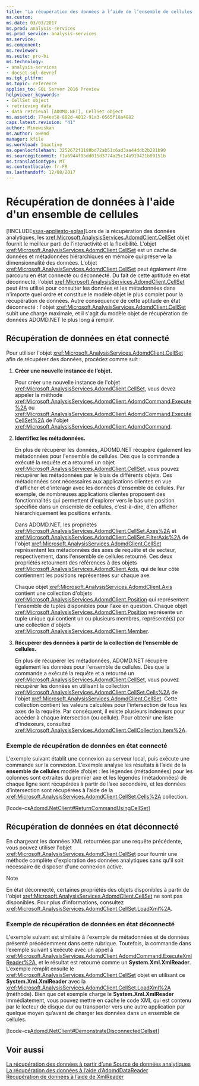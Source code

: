 ```yaml
---
title: "La récupération des données à l’aide de l’ensemble de cellules | Documents Microsoft"
ms.custom: 
ms.date: 03/03/2017
ms.prod: analysis-services
ms.prod_service: analysis-services
ms.service: 
ms.component: 
ms.reviewer: 
ms.suite: pro-bi
ms.technology:
- analysis-services
- docset-sql-devref
ms.tgt_pltfrm: 
ms.topic: reference
applies_to: SQL Server 2016 Preview
helpviewer_keywords:
- CellSet object
- retrieving data
- data retrieval [ADOMD.NET], CellSet object
ms.assetid: 77e4ee58-882d-4012-91a3-0565f18a4882
caps.latest.revision: "41"
author: Minewiskan
ms.author: owend
manager: kfile
ms.workload: Inactive
ms.openlocfilehash: 3252672f1188bd72ab51c6ad3aa44ddb2b281b90
ms.sourcegitcommit: f1a6944f95dd015d3774a25c14a919421b09151b
ms.translationtype: MT
ms.contentlocale: fr-FR
ms.lasthandoff: 12/08/2017
---
```

# <a name="retrieving-data-using-the-cellset"></a>Récupération de données à l'aide d'un ensemble de cellules
[!INCLUDE[ssas-appliesto-sqlas](../../includes/ssas-appliesto-sqlas.md)]Lors de la récupération des données analytiques, les <xref:Microsoft.AnalysisServices.AdomdClient.CellSet> objet fournit le meilleur parti de l’interactivité et la flexibilité. L'objet <xref:Microsoft.AnalysisServices.AdomdClient.CellSet> est un cache de données et métadonnées hiérarchiques en mémoire qui préserve la dimensionnalité des données. L'objet <xref:Microsoft.AnalysisServices.AdomdClient.CellSet> peut également être parcouru en état connecté ou déconnecté. Du fait de cette aptitude en état déconnecté, l'objet <xref:Microsoft.AnalysisServices.AdomdClient.CellSet> peut être utilisé pour consulter les données et les métadonnées dans n'importe quel ordre et constitue le modèle objet le plus complet pour la récupération de données. Autre conséquence de cette aptitude en état déconnecté : l'objet <xref:Microsoft.AnalysisServices.AdomdClient.CellSet> subit une charge maximale, et il s'agit du modèle objet de récupération de données ADOMD.NET le plus long à remplir.  
  
## <a name="retrieving-data-in-a-connected-state"></a>Récupération de données en état connecté  
 Pour utiliser l'objet <xref:Microsoft.AnalysisServices.AdomdClient.CellSet> afin de récupérer des données, procédez comme suit :  
  
1.  **Créer une nouvelle instance de l’objet.**  
  
     Pour créer une nouvelle instance de l'objet <xref:Microsoft.AnalysisServices.AdomdClient.CellSet>, vous devez appeler la méthode <xref:Microsoft.AnalysisServices.AdomdClient.AdomdCommand.Execute%2A> ou <xref:Microsoft.AnalysisServices.AdomdClient.AdomdCommand.ExecuteCellSet%2A> de l'objet <xref:Microsoft.AnalysisServices.AdomdClient.AdomdCommand>.  
  
2.  **Identifiez les métadonnées.**  
  
     En plus de récupérer les données, ADOMD.NET récupère également les métadonnées pour l'ensemble de cellules. Dès que la commande a exécuté la requête et a retourné un objet <xref:Microsoft.AnalysisServices.AdomdClient.CellSet>, vous pouvez récupérer les métadonnées par le biais de différents objets. Ces métadonnées sont nécessaires aux applications clientes en vue d'afficher et d'interagir avec les données d'ensemble de cellules. Par exemple, de nombreuses applications clientes proposent des fonctionnalités qui permettent d'explorer vers le bas une position spécifiée dans un ensemble de cellules, c'est-à-dire, d'en afficher hiérarchiquement les positions enfants.  
  
     Dans ADOMD.NET, les propriétés <xref:Microsoft.AnalysisServices.AdomdClient.CellSet.Axes%2A> et <xref:Microsoft.AnalysisServices.AdomdClient.CellSet.FilterAxis%2A> de l'objet <xref:Microsoft.AnalysisServices.AdomdClient.CellSet> représentent les métadonnées des axes de requête et de secteur, respectivement, dans l'ensemble de cellules retourné. Ces deux propriétés retournent des références à des objets <xref:Microsoft.AnalysisServices.AdomdClient.Axis>, qui de leur côté contiennent les positions représentées sur chaque axe.  
  
     Chaque objet <xref:Microsoft.AnalysisServices.AdomdClient.Axis> contient une collection d'objets <xref:Microsoft.AnalysisServices.AdomdClient.Position> qui représentent l'ensemble de tuples disponibles pour l'axe en question. Chaque objet <xref:Microsoft.AnalysisServices.AdomdClient.Position> représente un tuple unique qui contient un ou plusieurs membres, représenté(s) par une collection d'objets <xref:Microsoft.AnalysisServices.AdomdClient.Member>.  
  
3.  **Récupérer des données à partir de la collection de l’ensemble de cellules.**  
  
     En plus de récupérer les métadonnées, ADOMD.NET récupère également les données pour l'ensemble de cellules. Dès que la commande a exécuté la requête et a retourné un <xref:Microsoft.AnalysisServices.AdomdClient.CellSet>, vous pouvez récupérer les données en utilisant la collection <xref:Microsoft.AnalysisServices.AdomdClient.CellSet.Cells%2A> de l'objet <xref:Microsoft.AnalysisServices.AdomdClient.CellSet>. Cette collection contient les valeurs calculées pour l'intersection de tous les axes de la requête. Par conséquent, il existe plusieurs indexeurs pour accéder à chaque intersection (ou cellule). Pour obtenir une liste d'indexeurs, consultez <xref:Microsoft.AnalysisServices.AdomdClient.CellCollection.Item%2A>.  
  
### <a name="example-of-retrieving-data-in-a-connected-state"></a>Exemple de récupération de données en état connecté  
 L'exemple suivant établit une connexion au serveur local, puis exécute une commande sur la connexion. L’exemple analyse les résultats à l’aide de la **ensemble de cellules** modèle d’objet : les légendes (métadonnées) pour les colonnes sont extraites du premier axe et les légendes (métadonnées) de chaque ligne sont récupérées à partir de l’axe secondaire, et les données d’intersection sont récupérées à l’aide de la <xref:Microsoft.AnalysisServices.AdomdClient.CellSet.Cells%2A> collection.  
  
 [!code-cs[Adomd.NetClient#ReturnCommandUsingCellSet](../../analysis-services/multidimensional-models-adomd-net-client/codesnippet/csharp/retrieving-data-using-th_0_1.cs)]  
  
## <a name="retrieving-data-in-a-disconnected-state"></a>Récupération de données en état déconnecté  
 En chargeant les données XML retournées par une requête précédente, vous pouvez utiliser l'objet <xref:Microsoft.AnalysisServices.AdomdClient.CellSet> pour fournir une méthode complète d'exploration des données analytiques sans qu'il soit nécessaire de disposer d'une connexion active.  
  
> [!NOTE]  
>  En état déconnecté, certaines propriétés des objets disponibles à partir de l'objet <xref:Microsoft.AnalysisServices.AdomdClient.CellSet> ne sont pas disponibles. Pour plus d’informations, consultez <xref:Microsoft.AnalysisServices.AdomdClient.CellSet.LoadXml%2A>.  
  
### <a name="example-of-retrieving-data-in-a-disconnected-state"></a>Exemple de récupération de données en état déconnecté  
 L'exemple suivant est similaire à l'exemple de métadonnées et de données présenté précédemment dans cette rubrique. Toutefois, la commande dans l’exemple suivant s’exécute avec un appel à <xref:Microsoft.AnalysisServices.AdomdClient.AdomdCommand.ExecuteXmlReader%2A>, et le résultat est retourné comme un **System.Xml.XmlReader**. L’exemple remplit ensuite le <xref:Microsoft.AnalysisServices.AdomdClient.CellSet> objet en utilisant ce **System.Xml.XmlReader** avec la <xref:Microsoft.AnalysisServices.AdomdClient.CellSet.LoadXml%2A> (méthode). Bien que cet exemple charge le **System.Xml.XmlReader** immédiatement, vous pouvez mettre en cache le code XML qui est contenu par le lecteur de disque dur ou transporter vers une autre application par quelque moyen qu’avant de charger les données dans un ensemble de cellules.  
  
 [!code-cs[Adomd.NetClient#DemonstrateDisconnectedCellset](../../analysis-services/multidimensional-models-adomd-net-client/codesnippet/csharp/retrieving-data-using-th_0_2.cs)]  
  
## <a name="see-also"></a>Voir aussi  
 [La récupération des données à partir d’une Source de données analytiques](../../analysis-services/multidimensional-models-adomd-net-client/retrieving-data-from-an-analytical-data-source.md)   
 [La récupération des données à l’aide d’AdomdDataReader](../../analysis-services/multidimensional-models-adomd-net-client/retrieving-data-using-the-adomddatareader.md)   
 [Récupération de données à l’aide de XmlReader](../../analysis-services/multidimensional-models-adomd-net-client/retrieving-data-using-the-xmlreader.md)  
  
  
